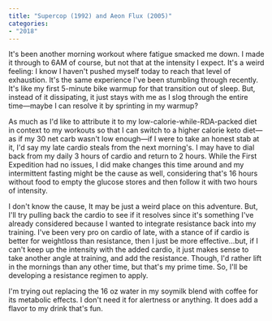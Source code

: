 ```yaml
---
title: "Supercop (1992) and Aeon Flux (2005)"
categories:
- "2018"
---
```


It's been another morning workout where fatigue smacked me down.  I made it through to 6AM of course, but not that at the intensity I expect.  It's a weird feeling:  I know I haven't pushed myself today to reach that level of exhaustion.  It's the same experience I've been stumbling through recently.  It's like my first  5-minute bike warmup for that transition out of sleep. But, instead of it dissipating, it just stays with me as I slog through the entire time—maybe I can resolve it by sprinting in my warmup?

As much as I'd like to attribute it to my low-calorie-while-RDA-packed diet in context to my workouts so that I can switch to a higher calorie keto diet—as if my 30 net carb wasn't low enough―if I were to take an honest stab at it, I'd say my late cardio steals from the next morning's. I may have to dial back from my daily 3 hours of cardio and return to 2 hours.  While the First Expedition had no issues, I did make changes this time around and my intermittent fasting might be the cause as well, considering that's 16 hours without food to empty the glucose stores and then follow it with two hours of intensity.

I don't know the cause,  It may be just a weird place on this adventure.   But, I'll try pulling back the cardio to see if it resolves since it's something I've already considered because I wanted to integrate resistance back into my training.  I've been very pro on cardio of late, with a stance of if cardio is better for weightloss than resistance, then I just be more effective...but, if I can't keep up the intensity with the added cardio, it just makes sense to take another angle at training, and add the resistance.  Though, I'd rather lift in the mornings than any other time, but that's my prime time.  So, I'll be developing a resistance regimen to apply.

I'm trying out replacing the 16 oz water in my soymilk blend with coffee for its metabolic effects.  I don't need it for alertness or anything.  It does add a flavor to my drink that's fun.